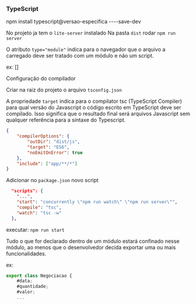 ### TypeScript

npm install typescript@versao-especifica ----save-dev

No projeto ja tem o `lite-server` instalado
    Na pasta `dist` rodar `npm run server`

O atributo `type="module"` indica para o navegador que o arquivo a carregado deve ser tratado com um módulo e não um script.

ex: [<script type="module" src="js/app.js"></script>]

Configuração do compilador

Criar na raiz do projeto o arquivo `tsconfig.json`

A propriedade `target` indica para o compilator tsc (TypeScript Compiler) para qual versão do Javascript o código escrito em TypeScript deve ser compilado. Isso significa que o resultado final será arquivos Javascript sem qualquer referência para a sintaxe do Typescript.

```json
{
    "compilerOptions": {
        "outDir": "dist/js",
        "target": "ES6",
        "noEmitOnError": true
    },
    "include": ["app/**/*"]
}
```

Adicionar no `package.json` novo script
```json
  "scripts": {
    "...",
    "start": "concurrently \"npm run watch\" \"npm run server\"",
    "compile": "tsc",
    "watch": "tsc -w"
  },
```

executar: `npm run start`



Tudo o que for declarado dentro de um módulo estará confinado nesse módulo, ao menos que o desenvolvedor decida exportar uma ou mais funcionalidades.

ex:
```javascript
export class Negociacao {
    #data;
    #quantidade;
    #valor;
    ...
```

